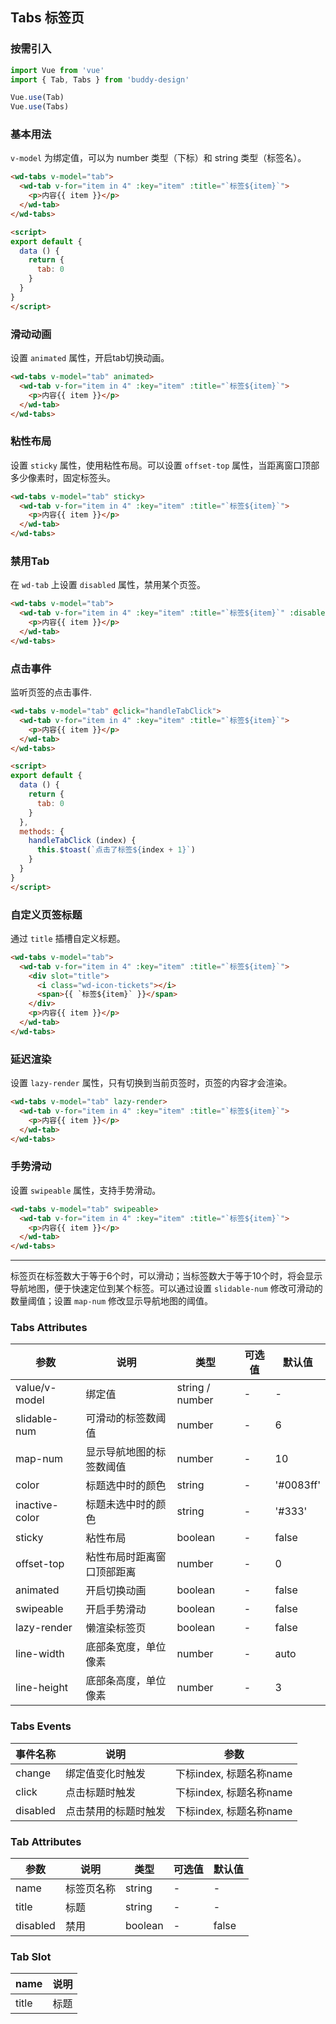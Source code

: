 ## Tabs 标签页

### 按需引入

```javascript
import Vue from 'vue'
import { Tab, Tabs } from 'buddy-design'

Vue.use(Tab)
Vue.use(Tabs)
```

### 基本用法

`v-model` 为绑定值，可以为 number 类型（下标）和 string 类型（标签名）。

```html
<wd-tabs v-model="tab">
  <wd-tab v-for="item in 4" :key="item" :title="`标签${item}`">
    <p>内容{{ item }}</p>
  </wd-tab>
</wd-tabs>

<script>
export default {
  data () {
    return {
      tab: 0
    }
  }
}
</script>
```

### 滑动动画

设置 `animated` 属性，开启tab切换动画。

```html
<wd-tabs v-model="tab" animated>
  <wd-tab v-for="item in 4" :key="item" :title="`标签${item}`">
    <p>内容{{ item }}</p>
  </wd-tab>
</wd-tabs>
```

### 粘性布局

设置 `sticky` 属性，使用粘性布局。可以设置 `offset-top` 属性，当距离窗口顶部多少像素时，固定标签头。

```html
<wd-tabs v-model="tab" sticky>
  <wd-tab v-for="item in 4" :key="item" :title="`标签${item}`">
    <p>内容{{ item }}</p>
  </wd-tab>
</wd-tabs>
```

### 禁用Tab

在 `wd-tab` 上设置 `disabled` 属性，禁用某个页签。

```html
<wd-tabs v-model="tab">
  <wd-tab v-for="item in 4" :key="item" :title="`标签${item}`" :disabled="item === 2">
    <p>内容{{ item }}</p>
  </wd-tab>
</wd-tabs>
```

### 点击事件

监听页签的点击事件.

```html
<wd-tabs v-model="tab" @click="handleTabClick">
  <wd-tab v-for="item in 4" :key="item" :title="`标签${item}`">
    <p>内容{{ item }}</p>
  </wd-tab>
</wd-tabs>

<script>
export default {
  data () {
    return {
      tab: 0
    }
  },
  methods: {
    handleTabClick (index) {
      this.$toast(`点击了标签${index + 1}`)
    }
  }
}
</script>
```

### 自定义页签标题

通过 `title` 插槽自定义标题。

```html
<wd-tabs v-model="tab">
  <wd-tab v-for="item in 4" :key="item" :title="`标签${item}`">
    <div slot="title">
      <i class="wd-icon-tickets"></i>
      <span>{{ `标签${item}` }}</span>
    </div>
    <p>内容{{ item }}</p>
  </wd-tab>
</wd-tabs>
```

### 延迟渲染

设置 `lazy-render` 属性，只有切换到当前页签时，页签的内容才会渲染。

```html
<wd-tabs v-model="tab" lazy-render>
  <wd-tab v-for="item in 4" :key="item" :title="`标签${item}`">
    <p>内容{{ item }}</p>
  </wd-tab>
</wd-tabs>
```

### 手势滑动

设置 `swipeable` 属性，支持手势滑动。

```html
<wd-tabs v-model="tab" swipeable>
  <wd-tab v-for="item in 4" :key="item" :title="`标签${item}`">
    <p>内容{{ item }}</p>
  </wd-tab>
</wd-tabs>
```

---

标签页在标签数大于等于6个时，可以滑动；当标签数大于等于10个时，将会显示导航地图，便于快速定位到某个标签。可以通过设置 `slidable-num` 修改可滑动的数量阈值；设置 `map-num` 修改显示导航地图的阈值。

### Tabs Attributes

| 参数      | 说明                                 | 类型      | 可选值       | 默认值   |
|---------- |------------------------------------ |---------- |------------- |-------- |
| value/v-model | 绑定值 | string / number | - | - |
| slidable-num | 可滑动的标签数阈值 | number | - | 6 |
| map-num | 显示导航地图的标签数阈值 | number | - | 10 |
| color | 标题选中时的颜色 | string | - | '#0083ff' |
| inactive-color | 标题未选中时的颜色 | string | - | '#333' |
| sticky | 粘性布局 | boolean | - | false |
| offset-top | 粘性布局时距离窗口顶部距离 | number | - | 0 |
| animated | 开启切换动画 | boolean | - | false |
| swipeable | 开启手势滑动 | boolean | - | false |
| lazy-render | 懒渲染标签页 | boolean | - | false |
| line-width | 底部条宽度，单位像素 | number | - | auto |
| line-height | 底部条高度，单位像素 | number | - | 3 |

### Tabs Events

| 事件名称      | 说明                                 | 参数     |
|------------- |------------------------------------ |--------- |
| change | 绑定值变化时触发 | 下标index, 标题名称name |
| click | 点击标题时触发 | 下标index, 标题名称name |
| disabled | 点击禁用的标题时触发| 下标index, 标题名称name |

### Tab Attributes

| 参数      | 说明                                 | 类型      | 可选值       | 默认值   |
|---------- |------------------------------------ |---------- |------------- |-------- |
| name | 标签页名称 | string | - | - |
| title | 标题 | string | - | - |
| disabled | 禁用 | boolean | - | false |

### Tab Slot

| name      | 说明       |
|------------- |----------- |
| title | 标题 |
